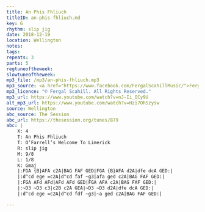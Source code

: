 ```yaml
---
title: An Phis Fhliuch
titleID: an-phis-fhliuch.md
key: G
rhythm: slip jig
date: 2018-12-19
location: Wellington
notes:
tags:
repeats: 3
parts: 5
regtuneoftheweek:
slowtuneoftheweek:
mp3_file: /mp3/an-phis-fhliuch.mp3
mp3_source: <a href="https://www.facebook.com/FergalScahillMusic/">Fergal Scahill</a>, member of <a href="http://www.webanjo3.com/">We Banjo 3</a>
mp3_licence: "© Fergal Scahill. All Rights Reserved."
mp3_url: https://www.youtube.com/watch?v=nJ-Ii_OCy9U
alt_mp3_url: https://www.youtube.com/watch?v=Hzi7OhSzysw
source: Wellington
abc_source: The Session
abc_url: https://thesession.org/tunes/879
abc: |
    X: 4
    T: An Phis Fhliuch
    T: O’Farrell’s Welcome To Limerick
    R: slip jig
    M: 9/8
    L: 1/8
    K: Gmaj
    |:FGA {B}AFA c2A|BAG FAF GED|FGA {B}AFA d2A|dfe dcA GED:|
    |:d^cd ege =c2A|d^cd faf ~g3|afa ged c2A|BAG FAF GED:|
    |:FGA AFd AFd|AFd AFd GED|FGA AFA c2A|BAG FAF GED:|
    |:~D3 ~D3 c3|c2B c2A GEA|~D3 ~D3 d2A|dfe dcA GED:|
    |:d^cd ege =c2A|d^cd fdf ~g3|~a ged c2A|BAG FAF GED:|

---
```

